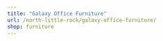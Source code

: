 ```yaml
---
title: "Galaxy Office Furniture"
url: /north-little-rock/galaxy-office-furniture/
shop: furniture
---
```


